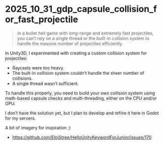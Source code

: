 

# 2025_10_31_gdp_capsule_collision_for_fast_projectile

> In a bullet hell game with long-range and extremely fast projectiles, you can’t rely on a single thread or the built-in collision system to handle the massive number of projectiles efficiently.

In Unity3D, I experimented with creating a custom collision system for projectiles:

* Raycasts were too heavy.
* The built-in collision system couldn’t handle the sheer number of collisions.
* A single thread wasn’t sufficient.

To handle this properly, you need to build your own collision system using math-based capsule checks and multi-threading, either on the CPU and/or GPU.

I don’t have the solution yet, but I plan to develop and refine it here in Godot for my servers.

A bit of imagery for inspiration ;)  
- https://github.com/EloiStree/HelloUnityKeywordForJunior/issues/170
